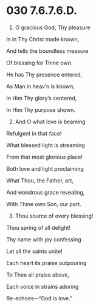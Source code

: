 # 030 7.6.7.6.D.

1.  O gracious God, Thy pleasure

Is in Thy Christ made known,

And tells the boundless measure

Of blessing for Thine own.

He has Thy presence entered,

As Man in heav’n is known;

In Him Thy glory’s centered,

In Him Thy purpose shown.

2.  And O what love is beaming

Refulgent in that face!

What blessed light is streaming

From that most glorious place!

Both love and light proclaiming

What Thou, the Father, art,

And wondrous grace revealing,

With Thine own Son, our part.

3.  Thou source of every blessing!

Thou spring of all delight!

Thy name with joy confessing

Let all the saints unite!

Each heart its praise outpouring

To Thee all praise above,

Each voice in strains adoring

Re-echoes—”God is love.”

